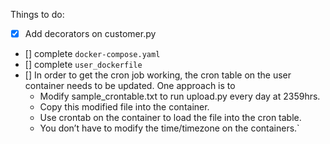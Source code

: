 Things to do:
- [x] Add decorators on customer.py
- [] complete `docker-compose.yaml`
- [] complete `user_dockerfile`
- [] In order to get the cron job working, the cron table on the user container needs to be updated. One
approach is to
    - Modify sample_crontable.txt to run upload.py every day at 2359hrs.
    - Copy this modified file into the container.
    - Use crontab on the container to load the file into the cron table.
    - You don’t have to modify the time/timezone on the containers.`